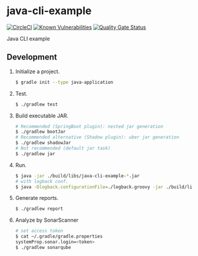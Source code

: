 # java-cli-example
[![CircleCI](https://circleci.com/gh/wdstar/java-cli-example.svg?style=shield)](https://circleci.com/gh/wdstar/java-cli-example)
[![Known Vulnerabilities](https://snyk.io//test/github/wdstar/java-cli-example/badge.svg?targetFile=build.gradle)](https://snyk.io//test/github/wdstar/java-cli-example?targetFile=build.gradle)
[![Quality Gate Status](https://sonarcloud.io/api/project_badges/measure?project=wdstar_java-cli-example&metric=alert_status)](https://sonarcloud.io/dashboard?id=wdstar_java-cli-example)

Java CLI example

## Development

1. Initialize a project.
    ```bash
    $ gradle init --type java-application
    ```
1. Test.
    ```bash
    $ ./gradlew test
    ```
1. Build executable JAR.
    ```bash
    # Recommended (SpringBoot plugin): nested jar generation
    $ ./gradlew bootJar
    # Recommended alternative (Shadow plugin): uber jar generation
    $ ./gradlew shadowJar
    # Not recommended (default jar task)
    $ ./gradlew jar
    ```
1. Run.
    ```bash
    $ java -jar ./build/libs/java-cli-example-*.jar
    # with logback conf.
    $ java -Dlogback.configurationFile=./logback.groovy -jar ./build/libs/java-cli-example-*.jar
    ```
1. Generate reports.
    ```bash
    $ ./gradlew report
1. Analyze by SonarScanner
    ```bash
    # set access token
    $ cat ~/.gradle/gradle.properties 
    systemProp.sonar.login=<token>
    $ ./gradlew sonarqube
    ```
